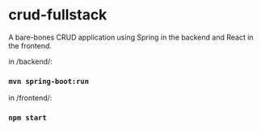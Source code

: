 # crud-fullstack

A bare-bones CRUD application using Spring in the backend and
React in the frontend.

in /backend/:

### `mvn spring-boot:run`

in /frontend/:

### `npm start`

